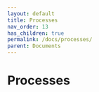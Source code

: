 ```yaml
---
layout: default
title: Processes
nav_order: 13
has_children: true
permalink: /docs/processes/
parent: Documents
---
```


# Processes

